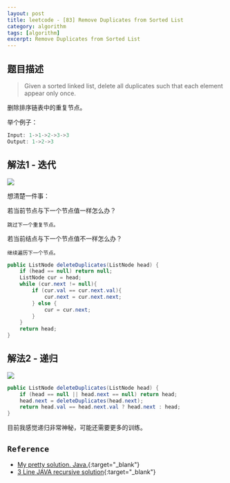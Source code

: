 ```yaml
---
layout: post
title: leetcode - [83] Remove Duplicates from Sorted List
category: algorithm
tags: [algorithm]
excerpt: Remove Duplicates from Sorted List
---
```


## 题目描述  

> Given a sorted linked list, delete all duplicates such that each element appear only once.  

删除排序链表中的重复节点。  

举个例子：  

``` java
Input: 1->1->2->3->3
Output: 1->2->3
```


## 解法1 - 迭代  

![](https://yyc-images.oss-cn-beijing.aliyuncs.com/leetcode_83_iteractive.png)  

想清楚一件事：  

若当前节点与下一个节点值一样怎么办？  

`跳过下一个重复节点。`  


若当前结点与下一个节点值不一样怎么办？  

`继续遍历下一个节点。`  


``` java
public ListNode deleteDuplicates(ListNode head) {
    if (head == null) return null;
    ListNode cur = head;
    while (cur.next != null){
        if (cur.val == cur.next.val){
            cur.next = cur.next.next;
        } else {
            cur = cur.next;
        }
    }
    return head;
}
```

## 解法2 - 递归  

![](https://yyc-images.oss-cn-beijing.aliyuncs.com/leetcode_83_recursion.png)  


``` java
public ListNode deleteDuplicates(ListNode head) {
    if (head == null || head.next == null) return head;
    head.next = deleteDuplicates(head.next);
    return head.val == head.next.val ? head.next : head;
}
```

目前我感觉递归非常神秘，可能还需要更多的训练。  


## `Reference`  
- [My pretty solution. Java.](https://leetcode.com/problems/remove-duplicates-from-sorted-list/discuss/28614/My-pretty-solution.-Java.){:target="_blank"}  
- [3 Line JAVA recursive solution](https://leetcode.com/problems/remove-duplicates-from-sorted-list/discuss/28625/3-Line-JAVA-recursive-solution){:target="_blank"}  
